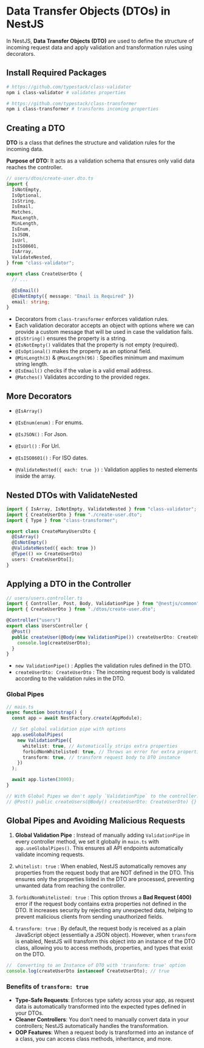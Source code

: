 # Data Transfer Objects (DTOs) in NestJS

In NestJS, **Data Transfer Objects (DTO)** are used to define the structure of incoming request data and apply validation and transformation rules using decorators.

## Install Required Packages

```bash
# https://github.com/typestack/class-validator
npm i class-validator # validates properties

# https://github.com/typestack/class-transformer
npm i class-transformer # transforms incoming properties
```

## Creating a DTO

**DTO** is a class that defines the structure and validation rules for the incoming data.

**Purpose of DTO:** It acts as a validation schema that ensures only valid data reaches the controller.

```ts
// users/dtos/create-user.dto.ts
import {
  IsNotEmpty,
  IsOptional,
  IsString,
  IsEmail,
  Matches,
  MaxLength,
  MinLength,
  IsEnum,
  IsJSON,
  IsUrl,
  IsISO8601,
  IsArray,
  ValidateNested,
} from "class-validator";

export class CreateUserDto {
  // ...

  @IsEmail()
  @IsNotEmpty({ message: "Email is Required" })
  email: string;
}
```

- Decorators from `class-transformer` enforces validation rules.
- Each validation decorator accepts an object with options where we can provide a custom message that will be used in case the validation fails.
- `@IsString()` ensures the property is a string.
- `@IsNotEmpty()` validates that the property is not empty (required).
- `@IsOptional()` makes the property as an optional field.
- `@MinLength(3)` & `@MaxLength(96)` : Specifies minimum and maximum string length.
- `@IsEmail()` checks if the value is a valid email address.
- `@Matches()` Validates according to the provided regex.

## More Decorators

- `@IsArray()`

- `@IsEnum(enum)` : For enums.

- `@IsJSON()` : For Json.

- `@IsUrl()` : For Url.

- `@IsISO8601()` : For ISO dates.

- `@ValidateNested({ each: true })` : Validation applies to nested elements inside the array.

## Nested DTOs with ValidateNested

```ts
import { IsArray, IsNotEmpty, ValidateNested } from "class-validator";
import { CreateUserDto } from "./create-user.dto";
import { Type } from "class-transformer";

export class CreateManyUsersDto {
  @IsArray()
  @IsNotEmpty()
  @ValidateNested({ each: true })
  @Type(() => CreateUserDto)
  users: CreateUserDto[];
}
```

## Applying a DTO in the Controller

```ts
// users/users.controller.ts
import { Controller, Post, Body, ValidationPipe } from "@nestjs/common";
import { CreateUserDto } from "./dtos/create-user.dto";

@Controller("users")
export class UsersController {
  @Post()
  public createUser(@Body(new ValidationPipe()) createUserDto: CreateUserDto) {
    console.log(createUserDto);
  }
}
```

- `new ValidationPipe()` : Applies the validation rules defined in the DTO.
- `createUserDto: CreateUserDto` : The incoming request body is validated according to the validation rules in the DTO.

### Global Pipes

```ts
// main.ts
async function bootstrap() {
  const app = await NestFactory.create(AppModule);

  // Set global validation pipe with options
  app.useGlobalPipes(
    new ValidationPipe({
      whitelist: true, // Automatically strips extra properties
      forbidNonWhitelisted: true, // Throws an error for extra properties
      transform: true, // transform request body to DTO instance
    })
  );

  await app.listen(3000);
}

// With Global Pipes we don't apply `ValidationPipe` to the controller:
// @Post() public createUsers(@Body() createUserDto: CreateUserDto) {}
```

## Global Pipes and Avoiding Malicious Requests

1. **Global Validation Pipe** : Instead of manually adding `ValidationPipe` in every controller method, we set it globally in `main.ts` with `app.useGlobalPipes()`. This ensures all API endpoints automatically validate incoming requests.

2. `whitelist: true` : When enabled, NestJS automatically removes any properties from the request body that are NOT defined in the DTO. This ensures only the properties listed in the DTO are processed, preventing unwanted data from reaching the controller.

3. `forbidNonWhitelisted: true` : This option throws a **Bad Request (400)** error if the request body contains extra properties not defined in the DTO. It increases security by rejecting any unexpected data, helping to prevent malicious clients from sending unauthorized fields.

4. `transform: true` : By default, the request body is received as a plain JavaScript object (essentially a JSON object). However, when `transform` is enabled, NestJS will transform this object into an instance of the DTO class, allowing you to access methods, properties, and types that exist on the DTO.

```ts
//  Converting to an Instance of DTO with 'transform: true' option
console.log(createUserDto instanceof CreateUserDto); // true
```

### Benefits of `transform: true`

- **Type-Safe Requests**: Enforces type safety across your app, as request data is automatically transformed into the expected types defined in your DTOs.
- **Cleaner Controllers**: You don’t need to manually convert data in your controllers; NestJS automatically handles the transformation.
- **OOP Features**: When a request body is transformed into an instance of a class, you can access class methods, inheritance, and more.
